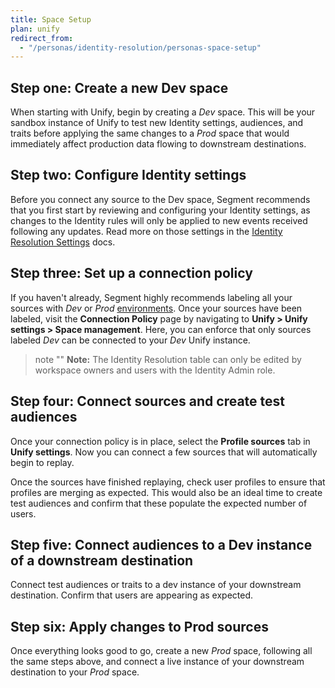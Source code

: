 ```yaml
---
title: Space Setup
plan: unify
redirect_from:
  - "/personas/identity-resolution/personas-space-setup"
---
```

## Step one: Create a new Dev space

When starting with Unify, begin by creating a *Dev* space. This will be your sandbox instance of Unify to test new Identity settings, audiences, and traits before applying the same changes to a *Prod* space that would immediately affect production data flowing to downstream destinations.

## Step two: Configure Identity settings

Before you connect any source to the Dev space, Segment recommends that you first start by reviewing and configuring your Identity settings, as changes to the Identity rules will only be applied to new events received following any updates. Read more on those settings in the [Identity Resolution Settings](/docs/unify/identity-resolution/identity-resolution-settings/) docs.

## Step three: Set up a connection policy

If you haven't already, Segment highly recommends labeling all your sources with *Dev* or *Prod* [environments](/docs/segment-app/iam/labels/). Once your sources have been labeled, visit the **Connection Policy** page by navigating to **Unify > Unify settings > Space management**. Here, you can enforce that only sources labeled *Dev* can be connected to your *Dev* Unify instance.

[](images/connection-policy.png)

> note ""
> **Note:** The Identity Resolution table can only be edited by workspace owners and users with the Identity Admin role.

## Step four: Connect sources and create test audiences

Once your connection policy is in place, select the **Profile sources** tab in **Unify settings**. Now you can connect a few sources that will automatically begin to replay.

Once the sources have finished replaying, check user profiles to ensure that profiles are merging as expected. This would also be an ideal time to create test audiences and confirm that these populate the expected number of users.

## Step five: Connect audiences to a Dev instance of a downstream destination

Connect test audiences or traits to a dev instance of your downstream destination. Confirm that users are appearing as expected.

## Step six: Apply changes to Prod sources

Once everything looks good to go, create a new *Prod* space, following all the same steps above, and connect a live instance of your downstream destination to your *Prod* space.
